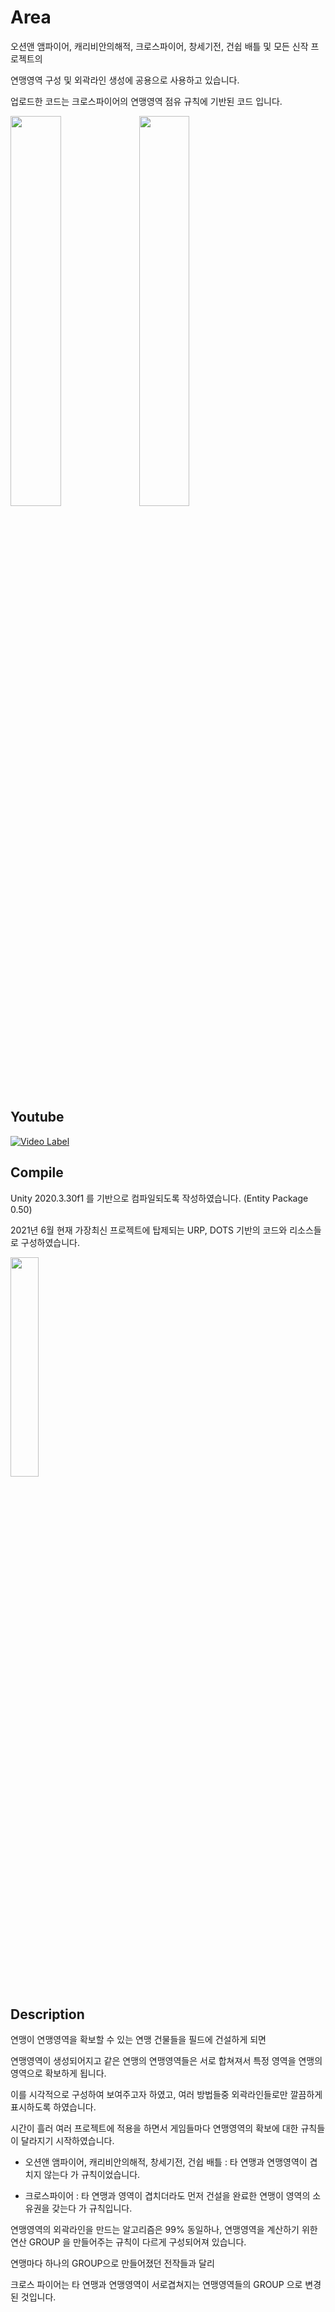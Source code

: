 # Area

오션앤 앰파이어, 캐리비안의해적, 크로스파이어, 창세기전, 건쉽 배틀 및 모든 신작 프로젝트의 

연맹영역 구성 및 외곽라인 생성에 공용으로 사용하고 있습니다.

업로드한 코드는 크로스파이어의 연맹영역 점유 규칙에 기반된 코드 입니다.

<img src="./Assets/Art/Area1.png" width="40%" height="40%"></img>
<img src="./Assets/Art/Area2.png" width="40%" height="40%"></img>

## Youtube

[![Video Label](https://img.youtube.com/vi/ku_thRxLXPw/0.jpg)](https://youtu.be/ku_thRxLXPw)

## Compile

Unity 2020.3.30f1 를 기반으로 컴파일되도록 작성하였습니다. (Entity Package 0.50)

2021년 6월 현재 가장최신 프로젝트에 탑제되는 URP, DOTS 기반의 코드와 리소스들로 구성하였습니다.

<img src="./Assets/Art/Area3.png" width="30%" height="30%"></img>

## Description

연맹이 연맹영역을 확보할 수 있는 연맹 건물들을 필드에 건설하게 되면

연맹영역이 생성되어지고 같은 연맹의 연맹영역들은 서로 합쳐져서 특정 영역을 연맹의 영역으로 확보하게 됩니다.

이를 시각적으로 구성하여 보여주고자 하였고, 여러 방법들중 외곽라인들로만 깔끔하게 표시하도록 하였습니다.

시간이 흘러 여러 프로젝트에 적용을 하면서 게임들마다 연맹영역의 확보에 대한 규칙들이 달라지기 시작하였습니다.     


- 오션앤 앰파이어, 캐리비안의해적, 창세기전, 건쉽 배틀 : 타 연맹과 연맹영역이 겹치지 않는다 가 규칙이었습니다.

- 크로스파이어 : 타 연맹과 영역이 겹치더라도 먼저 건설을 완료한 연맹이 영역의 소유권을 갖는다 가 규칙입니다.


연맹영역의 외곽라인을 만드는 알고리즘은 99% 동일하나, 연맹영역을 계산하기 위한 연산 GROUP 을 만들어주는 규칙이 다르게 구성되어져 있습니다.

연맹마다 하나의 GROUP으로 만들어졌던 전작들과 달리 

크로스 파이어는 타 연맹과 연맹영역이 서로겹쳐지는 연맹영역들의 GROUP 으로 변경된 것입니다.
